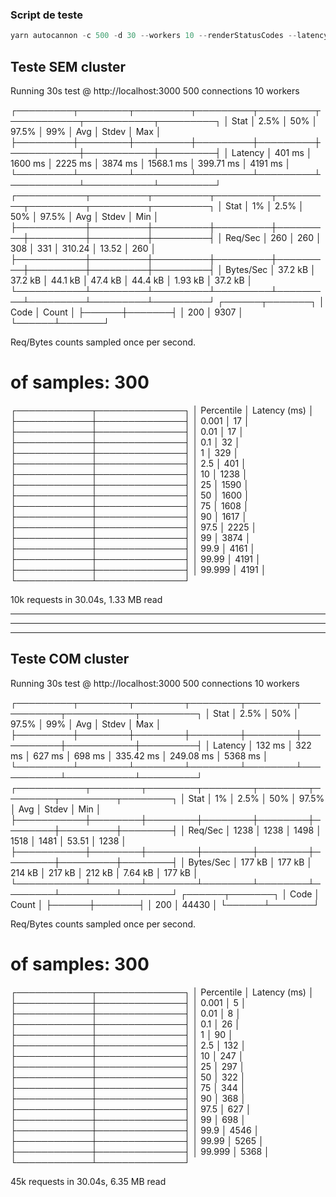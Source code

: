 ### Script de teste

```js
yarn autocannon -c 500 -d 30 --workers 10 --renderStatusCodes --latency --warmup [ -c 1 -d 2 ] localhost:3000
```

## Teste SEM cluster

Running 30s test @ http://localhost:3000
500 connections
10 workers

┌─────────┬────────┬─────────┬─────────┬─────────┬───────────┬───────────┬─────────┐
│ Stat    │ 2.5%   │ 50%     │ 97.5%   │ 99%     │ Avg       │ Stdev     │ Max     │
├─────────┼────────┼─────────┼─────────┼─────────┼───────────┼───────────┼─────────┤
│ Latency │ 401 ms │ 1600 ms │ 2225 ms │ 3874 ms │ 1568.1 ms │ 399.71 ms │ 4191 ms │
└─────────┴────────┴─────────┴─────────┴─────────┴───────────┴───────────┴─────────┘
┌───────────┬─────────┬─────────┬─────────┬─────────┬─────────┬─────────┬─────────┐
│ Stat      │ 1%      │ 2.5%    │ 50%     │ 97.5%   │ Avg     │ Stdev   │ Min     │
├───────────┼─────────┼─────────┼─────────┼─────────┼─────────┼─────────┼─────────┤
│ Req/Sec   │ 260     │ 260     │ 308     │ 331     │ 310.24  │ 13.52   │ 260     │
├───────────┼─────────┼─────────┼─────────┼─────────┼─────────┼─────────┼─────────┤
│ Bytes/Sec │ 37.2 kB │ 37.2 kB │ 44.1 kB │ 47.4 kB │ 44.4 kB │ 1.93 kB │ 37.2 kB │
└───────────┴─────────┴─────────┴─────────┴─────────┴─────────┴─────────┴─────────┘
┌──────┬───────┐
│ Code │ Count │
├──────┼───────┤
│ 200  │ 9307  │
└──────┴───────┘

Req/Bytes counts sampled once per second.
# of samples: 300

┌────────────┬──────────────┐
│ Percentile │ Latency (ms) │
├────────────┼──────────────┤
│ 0.001      │ 17           │
├────────────┼──────────────┤
│ 0.01       │ 17           │
├────────────┼──────────────┤
│ 0.1        │ 32           │
├────────────┼──────────────┤
│ 1          │ 329          │
├────────────┼──────────────┤
│ 2.5        │ 401          │
├────────────┼──────────────┤
│ 10         │ 1238         │
├────────────┼──────────────┤
│ 25         │ 1590         │
├────────────┼──────────────┤
│ 50         │ 1600         │
├────────────┼──────────────┤
│ 75         │ 1608         │
├────────────┼──────────────┤
│ 90         │ 1617         │
├────────────┼──────────────┤
│ 97.5       │ 2225         │
├────────────┼──────────────┤
│ 99         │ 3874         │
├────────────┼──────────────┤
│ 99.9       │ 4161         │
├────────────┼──────────────┤
│ 99.99      │ 4191         │
├────────────┼──────────────┤
│ 99.999     │ 4191         │
└────────────┴──────────────┘

10k requests in 30.04s, 1.33 MB read

________________________________________________________________________________________________________________________
________________________________________________________________________________________________________________________
________________________________________________________________________________________________________________________

## Teste COM cluster

Running 30s test @ http://localhost:3000
500 connections
10 workers

┌─────────┬────────┬────────┬────────┬────────┬───────────┬───────────┬─────────┐
│ Stat    │ 2.5%   │ 50%    │ 97.5%  │ 99%    │ Avg       │ Stdev     │ Max     │
├─────────┼────────┼────────┼────────┼────────┼───────────┼───────────┼─────────┤
│ Latency │ 132 ms │ 322 ms │ 627 ms │ 698 ms │ 335.42 ms │ 249.08 ms │ 5368 ms │
└─────────┴────────┴────────┴────────┴────────┴───────────┴───────────┴─────────┘
┌───────────┬────────┬────────┬────────┬────────┬────────┬─────────┬────────┐
│ Stat      │ 1%     │ 2.5%   │ 50%    │ 97.5%  │ Avg    │ Stdev   │ Min    │
├───────────┼────────┼────────┼────────┼────────┼────────┼─────────┼────────┤
│ Req/Sec   │ 1238   │ 1238   │ 1498   │ 1518   │ 1481   │ 53.51   │ 1238   │
├───────────┼────────┼────────┼────────┼────────┼────────┼─────────┼────────┤
│ Bytes/Sec │ 177 kB │ 177 kB │ 214 kB │ 217 kB │ 212 kB │ 7.64 kB │ 177 kB │
└───────────┴────────┴────────┴────────┴────────┴────────┴─────────┴────────┘
┌──────┬───────┐
│ Code │ Count │
├──────┼───────┤
│ 200  │ 44430 │
└──────┴───────┘

Req/Bytes counts sampled once per second.
# of samples: 300

┌────────────┬──────────────┐
│ Percentile │ Latency (ms) │
├────────────┼──────────────┤
│ 0.001      │ 5            │
├────────────┼──────────────┤
│ 0.01       │ 8            │
├────────────┼──────────────┤
│ 0.1        │ 26           │
├────────────┼──────────────┤
│ 1          │ 90           │
├────────────┼──────────────┤
│ 2.5        │ 132          │
├────────────┼──────────────┤
│ 10         │ 247          │
├────────────┼──────────────┤
│ 25         │ 297          │
├────────────┼──────────────┤
│ 50         │ 322          │
├────────────┼──────────────┤
│ 75         │ 344          │
├────────────┼──────────────┤
│ 90         │ 368          │
├────────────┼──────────────┤
│ 97.5       │ 627          │
├────────────┼──────────────┤
│ 99         │ 698          │
├────────────┼──────────────┤
│ 99.9       │ 4546         │
├────────────┼──────────────┤
│ 99.99      │ 5265         │
├────────────┼──────────────┤
│ 99.999     │ 5368         │
└────────────┴──────────────┘

45k requests in 30.04s, 6.35 MB read
